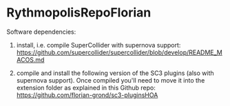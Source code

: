 # RythmopolisRepoFlorian

Software dependencies:

1) install, i.e. compile SuperCollider with supernova support:
https://github.com/supercollider/supercollider/blob/develop/README_MACOS.md

2) compile and install the following version of the SC3 plugins (also with supernova support).
 Once compiled you'll need to move it into the extension folder as explained in this Github repo:
https://github.com/florian-grond/sc3-pluginsHOA
